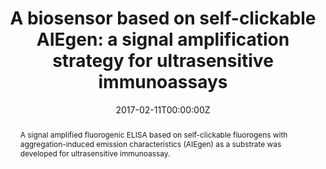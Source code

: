---
title: 'A biosensor based on self-clickable AIEgen: a signal amplification strategy for ultrasensitive immunoassays'

# Authors
# If you created a profile for a user (e.g. the default `admin` user), write the username (folder name) here
# and it will be replaced with their full name and linked to their profile.
authors:
  - Youyong Yuan#
  - Wenbo Wu#
  - Shidang Xu
  - Bin Liu*

# # Author notes (optional)
# author_notes:
#   - 'Equal contribution'
#   - 'Equal contribution'
#   - ''
#   - 'Corresponding author'

date: '2017-02-11T00:00:00Z'
doi: '10.1039/c7cc01093a'

# Schedule page publish date (NOT publication's date).
publishDate: '2017-04-13T00:00:00Z'

# Publication type.
# Accepts a single type but formatted as a YAML list (for Hugo requirements).
# Enter a publication type from the CSL standard.
publication_types: ['article-journal']

# Publication name and optional abbreviated publication name.
publication: In *Chemical Communications*
publication_short: In *	Chem. Commun.*

abstract: A signal amplified fluorogenic ELISA based on self-clickable fluorogens with aggregation-induced emission characteristics (AIEgen) as a substrate was developed for ultrasensitive immunoassay.

# Summary. An optional shortened abstract.
summary: A signal amplified fluorogenic ELISA based on self-clickable fluorogens with aggregation-induced emission characteristics (AIEgen) as a substrate was developed for ultrasensitive immunoassay.
tags: []

# Display this page in the Featured widget?
featured: true

# Custom links (uncomment lines below)
# links:
# - name: Custom Link
#   url: http://example.org

url_pdf: 'https://pubs.rsc.org/en/content/articlepdf/2017/cc/c7cc01093a'
url_code: ''
url_dataset: ''
url_poster: ''
url_project: ''
url_slides: ''
url_source: ''
url_video: ''

# Featured image
# To use, add an image named `featured.jpg/png` to your page's folder.
# image:
#   caption: 'Image credit: [**Unsplash**](https://unsplash.com/photos/pLCdAaMFLTE)'
#   focal_point: ''
#   preview_only: false
---